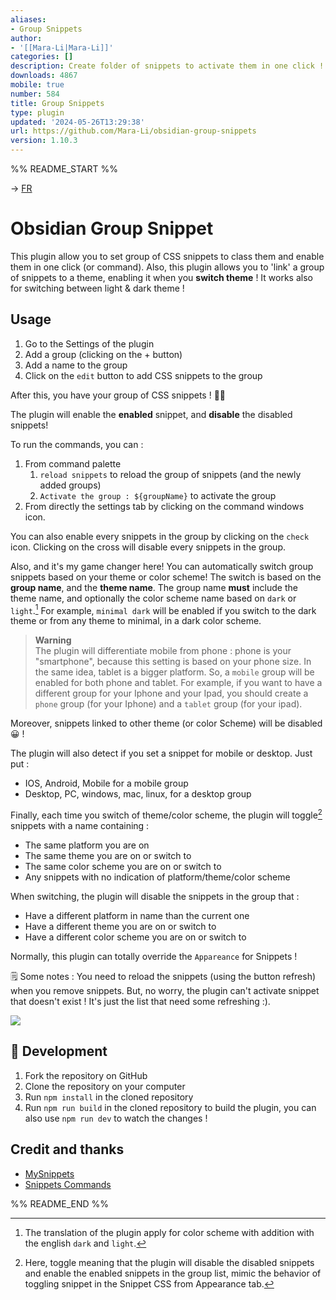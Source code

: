 ```yaml
---
aliases:
- Group Snippets
author:
- '[[Mara-Li|Mara-Li]]'
categories: []
description: Create folder of snippets to activate them in one click !
downloads: 4867
mobile: true
number: 584
title: Group Snippets
type: plugin
updated: '2024-05-26T13:29:38'
url: https://github.com/Mara-Li/obsidian-group-snippets
version: 1.10.3
---
```


%% README_START %%

-> [FR](docs/README_FR.md)

# Obsidian Group Snippet

This plugin allow you to set group of CSS snippets to class them and enable them in one click (or command). Also, this plugin allows you to 'link' a group of snippets to a theme, enabling it when you **switch theme** ! It works also for switching between light & dark theme !


## Usage

1. Go to the Settings of the plugin
2. Add a group (clicking on the + button)
3. Add a name to the group
4. Click on the `edit` button to add CSS snippets to the group


After this, you have your group of CSS snippets ! 🎉🎉

The plugin will enable the **enabled** snippet, and **disable** the disabled snippets!

To run the commands, you can :
1. From command palette
	1. `reload snippets` to reload the group of snippets (and the newly added groups)
	2. `Activate the group : ${groupName}` to activate the group
2. From directly the settings tab by clicking on the command windows icon.

You can also enable every snippets in the group by clicking on the `check` icon. Clicking on the cross will disable every snippets in the group.

Also, and it's my game changer here! You can automatically switch group snippets based on your theme or color scheme!
The switch is based on the **group name**, and the **theme name**. The group name **must** include the theme name, and optionally the color scheme name based on `dark` or `light`.[^1]
For example, `minimal dark` will be enabled if you switch to the dark theme or from any theme to minimal, in a dark color scheme. 


> **Warning**   
> The plugin will differentiate mobile from phone : phone is your "smartphone", because this setting is based on your phone size. In the same idea, tablet is a bigger platform. So, a `mobile` group will be enabled for both phone and tablet. For example, if you want to have a different group for your Iphone and your Ipad, you should create a `phone` group (for your Iphone) and a `tablet` group (for your ipad).

Moreover, snippets linked to other theme (or color Scheme) will be disabled 😀 !

The plugin will also detect if you set a snippet for mobile or desktop. Just put :
- IOS, Android, Mobile for a mobile group
- Desktop, PC, windows, mac, linux, for a desktop group

Finally, each time you switch of theme/color scheme, the plugin will toggle[^2] snippets with a name containing : 
- The same platform you are on 
- The same theme you are on or switch to
- The same color scheme you are on or switch to
- Any snippets with no indication of platform/theme/color scheme

When switching, the plugin will disable the snippets in the group that : 
- Have a different platform in name than the current one
- Have a different theme you are on or switch to 
- Have a different color scheme you are on or switch to


Normally, this plugin can totally override the `Appareance` for Snippets !

🗒️ Some notes : You need to reload the snippets (using the button refresh) when you remove snippets. But, no worry, the plugin can't activate snippet that doesn't exist ! It's just the list that need some refreshing :).


![](https://raw.githubusercontent.com/Mara-Li/obsidian-group-snippets/HEAD/docs/docs_gif.gif)


## 🤖 Development

1. Fork the repository on GitHub
2. Clone the repository on your computer
3. Run `npm install` in the cloned repository
4. Run `npm run build` in the cloned repository to build the plugin, you can also use `npm run dev` to watch the changes !

## Credit and thanks
- [MySnippets](https://github.com/chetachiezikeuzor/MySnippets-Plugin)
- [Snippets Commands](https://github.com/deathau/snippet-commands-obsidian)

[^1]: The translation of the plugin apply for color scheme with addition with the english `dark` and `light`.
[^2]: Here, toggle meaning that the plugin will disable the disabled snippets and enable the enabled snippets in the group list, mimic the behavior of toggling snippet in the Snippet CSS from Appearance tab.


%% README_END %%